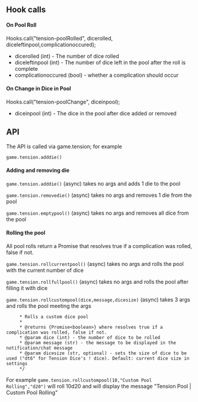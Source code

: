 ## Hook calls

#### On Pool Roll

Hooks.call("tension-poolRolled", dicerolled, diceleftinpool,complicationoccured);

- dicerolled (int) - The number of dice rolled
- diceleftinpool (int) - The number of dice left in the pool after the roll is complete
- complicationoccured (bool) - whether a complication should occur

#### On Change in Dice in Pool

Hooks.call("tension-poolChange", diceinpool);

- diceinpool (int) - The dice in the pool after dice added or removed

## API

The API is called via game.tension; for example

    game.tension.adddie()


#### Adding and removing die

`game.tension.adddie()` (async) takes no args and adds 1 die to the pool

`game.tension.removedie()` (async) takes no args and removes 1 die from the pool

`game.tension.emptypool()` (async) takes no args and removes all dice from the pool

#### Rolling the pool

All pool rolls return a Promise<boolean> that resolves true if a complication was rolled, false if not.

`game.tension.rollcurrentpool()` (async) takes no args and rolls the pool with the current number of dice

`game.tension.rollfullpool()` (async) takes no args and rolls the pool after filling it with dice

`game.tension.rollcustompool(dice,message,dicesize)` (async) takes 3 args and rolls the pool meeting the args

```/**
     * Rolls a custom dice pool
     *
     * @returns {Promise<boolean>} where resolves true if a complication was rolled, false if not.
     * @param dice (int) - the number of dice to be rolled
     * @param message (str) - the message to be displayed in the notification/chat message
     * @param dicesize (str, optional) - sets the size of dice to be used ("dt6" for Tension Dice's ! dice). Default: current dice size in settings
     */
```

For example `game.tension.rollcustompool(10,"Custom Pool Rolling","d20")` will roll 10d20 and will display the message "Tension Pool | Custom Pool Rolling"


